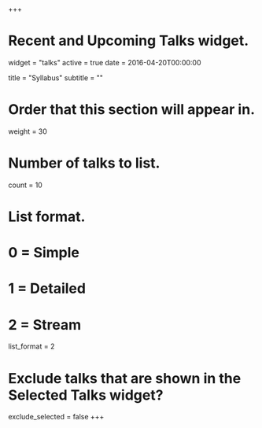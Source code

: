 +++
# Recent and Upcoming Talks widget.
widget = "talks"
active = true
date = 2016-04-20T00:00:00

title = "Syllabus"
subtitle = ""

# Order that this section will appear in.
weight = 30

# Number of talks to list.
count = 10

# List format.
#   0 = Simple
#   1 = Detailed
#   2 = Stream
list_format = 2

# Exclude talks that are shown in the Selected Talks widget?
exclude_selected = false
+++

